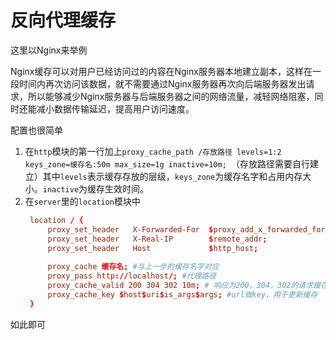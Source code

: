  # 反向代理缓存

这里以Nginx来举例

Nginx缓存可以对用户已经访问过的内容在Nginx服务器本地建立副本，这样在一段时间内再次访问该数据，就不需要通过Nginx服务器再次向后端服务器发出请求，所以能够减少Nginx服务器与后端服务器之间的网络流量，减轻网络阻塞，同时还能减小数据传输延迟，提高用户访问速度。

配置也很简单
1. 在`http`模块的第一行加上`proxy_cache_path /存放路径 levels=1:2 keys_zone=缓存名:50m max_size=1g inactive=10m; `（存放路径需要自行建立）其中`levels`表示缓存存放的层级，`keys_zone`为缓存名字和占用内存大小。`inactive`为缓存生效时间。
2. 在`server`里的`location`模块中  
   ```conf
    location / {
        proxy_set_header   X-Forwarded-For  $proxy_add_x_forwarded_for; #设置请求头
        proxy_set_header   X-Real-IP        $remote_addr;
        proxy_set_header   Host             $http_host;
        
        proxy_cache 缓存名; #与上一步的缓存名字对应
        proxy_pass http://localhost/; #代理路径
        proxy_cache_valid 200 304 302 10m; # 响应为200，304，302的请求缓存十分钟
        proxy_cache_key $host$uri$is_args$args; #url做key，用于更新缓存
    }
   ```
如此即可